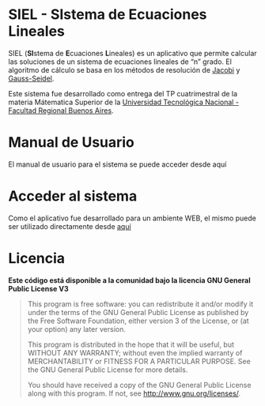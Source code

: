 # SIEL - SIstema de Ecuaciones Lineales
SIEL (**SI**stema de **E**cuaciones **L**ineales) es un aplicativo que permite calcular las soluciones de un sistema de ecuaciones lineales de “n” grado. El algoritmo de cálculo se basa en los métodos de resolución de [Jacobi](https://es.wikipedia.org/wiki/M%C3%A9todo_de_Jacobi) y  [Gauss-Seidel](https://es.wikipedia.org/wiki/M%C3%A9todo_de_Gauss-Seidel).

Este sistema fue desarrollado como entrega del TP cuatrimestral de la materia Mátematica Superior de la [Universidad Tecnológica Nacional - Facultad Regional Buenos Aires](https://www.frba.utn.edu.ar/).

# Manual de Usuario
El manual de usuario para el sistema se puede acceder desde aquí

# Acceder al sistema
Como el aplicativo fue desarrollado para un ambiente WEB, el mismo puede ser utilizado directamente desde [aquí](https://corridonimatias.github.io/siel)

# Licencia 
**Este código está disponible a la comunidad bajo la licencia GNU General Public License V3**

>This program is free software: you can redistribute it and/or modify
>it under the terms of the GNU General Public License as published by
>the Free Software Foundation, either version 3 of the License, or
>(at your option) any later version.
>
>This program is distributed in the hope that it will be useful,
>but WITHOUT ANY WARRANTY; without even the implied warranty of
>MERCHANTABILITY or FITNESS FOR A PARTICULAR PURPOSE.  See the
>GNU General Public License for more details.
>
>You should have received a copy of the GNU General Public License
>along with this program.  If not, see <http://www.gnu.org/licenses/>.

